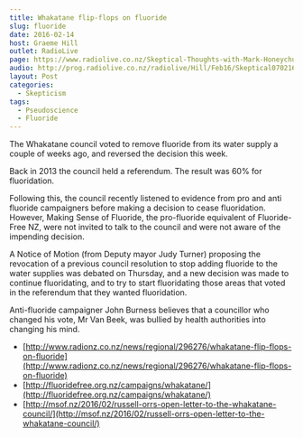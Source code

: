 ```yaml
---
title: Whakatane flip-flops on fluoride
slug: fluoride
date: 2016-02-14
host: Graeme Hill
outlet: RadioLive
page: https://www.radiolive.co.nz/Skeptical-Thoughts-with-Mark-Honeychurch/tabid/506/articleID/112772/Default.aspx
audio: http://prog.radiolive.co.nz/radiolive/Hill/Feb16/Skeptical070216.mp3
layout: Post
categories:
  - Skepticism
tags:
  - Pseudoscience
  - Fluoride
---
```


The Whakatane council voted to remove fluoride from its water supply a couple of weeks ago, and reversed the decision this week.

Back in 2013 the council held a referendum. The result was 60% for fluoridation.

Following this, the council recently listened to evidence from pro and anti fluoride campaigners before making a decision to cease fluoridation. However, Making Sense of Fluoride, the pro-fluoride equivalent of Fluoride-Free NZ, were not invited to talk to the council and were not aware of the impending decision.

A Notice of Motion (from Deputy mayor Judy Turner) proposing the revocation of a previous council resolution to stop adding fluoride to the water supplies was debated on Thursday, and a new decision was made to continue fluoridating, and to try to start fluoridating those areas that voted in the referendum that they wanted fluoridation.

Anti-fluoride campaigner John Burness believes that a councillor who changed his vote, Mr Van Beek, was bullied by health authorities into changing his mind.

- [http://www.radionz.co.nz/news/regional/296276/whakatane-flip-flops-on-fluoride](http://www.radionz.co.nz/news/regional/296276/whakatane-flip-flops-on-fluoride)
- [http://fluoridefree.org.nz/campaigns/whakatane/](http://fluoridefree.org.nz/campaigns/whakatane/)
- [http://msof.nz/2016/02/russell-orrs-open-letter-to-the-whakatane-council/](http://msof.nz/2016/02/russell-orrs-open-letter-to-the-whakatane-council/)
